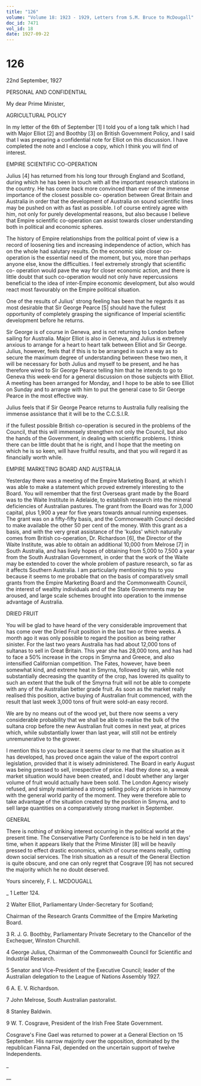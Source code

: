 ```yaml
---
title: "126"
volume: "Volume 18: 1923 - 1929, Letters from S.M. Bruce to McDougall"
doc_id: 7471
vol_id: 18
date: 1927-09-22
---
```


# 126

22nd September, 1927

PERSONAL AND CONFIDENTIAL

My dear Prime Minister,

AGRICULTURAL POLICY

In my letter of the 6th of September [1] I told you of a long talk which I had with Major Elliot [2] and Boothby [3] on British Government Policy, and I said that I was preparing a confidential note for Elliot on this discussion. I have completed the note and I enclose a copy, which I think you will find of interest.

EMPIRE SCIENTIFIC CO-OPERATION

Julius [4] has returned from his long tour through England and Scotland, during which he has been in touch with all the important research stations in the country. He has come back more convinced than ever of the immense importance of the closest possible co- operation between Great Britain and Australia in order that the development of Australia on sound scientific lines may be pushed on with as fast as possible. I of course entirely agree with him, not only for purely developmental reasons, but also because I believe that Empire scientific co-operation can assist towards closer understanding both in political and economic spheres.

The history of Empire relationships from the political point of view is a record of loosening ties and increasing independence of action, which has on the whole had salutary results. On the economic side closer co-operation is the essential need of the moment, but you, more than perhaps anyone else, know the difficulties. I feel extremely strongly that scientific co- operation would pave the way for closer economic action, and there is little doubt that such co-operation would not only have repercussions beneficial to the idea of inter-Empire economic development, but also would react most favourably on the Empire political situation.

One of the results of Julius' strong feeling has been that he regards it as most desirable that Sir George Pearce [5] should have the fullest opportunity of completely grasping the significance of Imperial scientific development before he returns.

Sir George is of course in Geneva, and is not returning to London before sailing for Australia. Major Elliot is also in Geneva, and Julius is extremely anxious to arrange for a heart to heart talk between Elliot and Sir George. Julius, however, feels that if this is to be arranged in such a way as to secure the maximum degree of understanding between these two men, it will be necessary for both Julius and myself to be present, and he has therefore wired to Sir George Pearce telling him that he intends to go to Geneva this week-end for a general discussion on those subjects with Elliot. A meeting has been arranged for Monday, and I hope to be able to see Elliot on Sunday and to arrange with him to put the general case to Sir George Pearce in the most effective way.

Julius feels that if Sir George Pearce returns to Australia fully realising the immense assistance that it will be to the C.C.S.I.R.

if the fullest possible British co-operation is secured in the problems of the Council, that this will immensely strengthen not only the Council, but also the hands of the Government, in dealing with scientific problems. I think there can be little doubt that he is right, and I hope that the meeting on which he is so keen, will have fruitful results, and that you will regard it as financially worth while.

EMPIRE MARKETING BOARD AND AUSTRALIA

Yesterday there was a meeting of the Empire Marketing Board, at which I was able to make a statement which proved extremely interesting to the Board. You will remember that the first Overseas grant made by the Board was to the Waite Institute in Adelaide, to establish research into the mineral deficiencies of Australian pastures. The grant from the Board was for 3,000 capital, plus 1,900 a year for five years towards annual running expenses. The grant was on a fifty-fifty basis, and the Commonwealth Council decided to make available the other 50 per cent of the money. With this grant as a basis, and with the very great assistance of the 'kudos' which naturally comes from British co-operation, Dr. Richardson [6], the Director of the Waite Institute, was able to obtain an additional 10,000 from Melrose [7] in South Australia, and has lively hopes of obtaining from 5,000 to 7,500 a year from the South Australian Government, in order that the work of the Waite may be extended to cover the whole problem of pasture research, so far as it affects Southern Australia. I am particularly mentioning this to you because it seems to me probable that on the basis of comparatively small grants from the Empire Marketing Board and the Commonwealth Council, the interest of wealthy individuals and of the State Governments may be aroused, and large scale schemes brought into operation to the immense advantage of Australia.

DRIED FRUIT

You will be glad to have heard of the very considerable improvement that has come over the Dried Fruit position in the last two or three weeks. A month ago it was only possible to regard the position as being rather sinister. For the last two years Australia has had about 12,000 tons of sultanas to sell in Great Britain. This year she has 28,000 tons, and has had to face a 50% increase in the crops in Smyrna and Greece, and also intensified Californian competition. The Fates, however, have been somewhat kind, and extreme heat in Smyrna, followed by rain, while not substantially decreasing the quantity of the crop, has lowered its quality to such an extent that the bulk of the Smyrna fruit will not be able to compete with any of the Australian better grade fruit. As soon as the market really realised this position, active buying of Australian fruit commenced, with the result that last week 3,000 tons of fruit were sold-an easy record.

We are by no means out of the wood yet, but there now seems a very considerable probability that we shall be able to realise the bulk of the sultana crop before the new Australian fruit comes in next year, at prices which, while substantially lower than last year, will still not be entirely unremunerative to the grower.

I mention this to you because it seems clear to me that the situation as it has developed, has proved once again the value of the export control legislation, provided that it is wisely administered. The Board in early August was being pressed to sell, irrespective of price. Had they done so, a weak market situation would have been created, and I doubt whether any larger volume of fruit would actually have been sold. The London Agency wisely refused, and simply maintained a strong selling policy at prices in harmony with the general world parity of the moment. They were therefore able to take advantage of the situation created by the position in Smyrna, and to sell large quantities on a comparatively strong market in September.

GENERAL

There is nothing of striking interest occurring in the political world at the present time. The Conservative Party Conference is to be held in ten days' time, when it appears likely that the Prime Minister [8] will be heavily pressed to effect drastic economics, which of course means really, cutting down social services. The Irish situation as a result of the General Election is quite obscure, and one can only regret that Cosgrave [9] has not secured the majority which he no doubt deserved.

Yours sincerely, F. L. MCDOUGALL 

_ 1 Letter 124.

2 Walter Elliot, Parliamentary Under-Secretary for Scotland;

Chairman of the Research Grants Committee of the Empire Marketing Board.

3 R. J. G. Boothby, Parliamentary Private Secretary to the Chancellor of the Exchequer, Winston Churchill.

4 George Julius, Chairman of the Commonwealth Council for Scientific and Industrial Research.

5 Senator and Vice-President of the Executive Council; leader of the Australian delegation to the League of Nations Assembly 1927.

6 A. E. V. Richardson.

7 John Melrose, South Australian pastoralist.

8 Stanley Baldwin.

9 W. T. Cosgrave, President of the Irish Free State Government.

Cosgrave's Fine Gael was returned to power at a General Election on 15 September. His narrow majority over the opposition, dominated by the republican Fianna Fail, depended on the uncertain support of twelve Independents.

_

__
